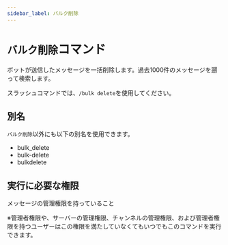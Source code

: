 ```yaml
---
sidebar_label: バルク削除
---
```

# `バルク削除`コマンド
ボットが送信したメッセージを一括削除します。過去1000件のメッセージを遡って検索します。

スラッシュコマンドでは、`/bulk delete`を使用してください。

## 別名
`バルク削除`以外にも以下の別名を使用できます。

- bulk_delete
- bulk-delete
- bulkdelete




## 実行に必要な権限
メッセージの管理権限を持っていること

※管理者権限や、サーバーの管理権限、チャンネルの管理権限、および管理者権限を持つユーザーはこの権限を満たしていなくてもいつでもこのコマンドを実行できます。
  
